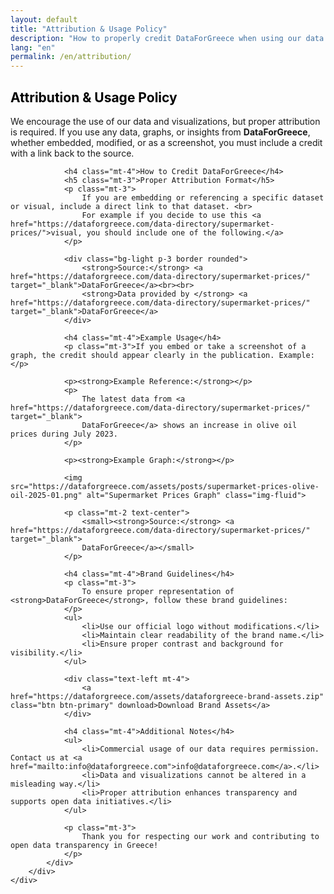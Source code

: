 ```yaml
---
layout: default
title: "Attribution & Usage Policy"
description: "How to properly credit DataForGreece when using our data and visualizations"
lang: "en"
permalink: /en/attribution/
---
```


<section class="bg-half-100 d-table w-100">
    <div class="container">
        <div class="row">
            <div class="col-md-8">
                <h2 style="color:black">Attribution & Usage Policy</h2>
                <p class="mt-4">
                    We encourage the use of our data and visualizations, but proper attribution is required. If you use any data, graphs, or insights from 
                    <strong>DataForGreece</strong>, whether embedded, modified, or as a screenshot, you must include a credit with a link back to the source.
                </p>

                <h4 class="mt-4">How to Credit DataForGreece</h4>
                <h5 class="mt-3">Proper Attribution Format</h5>
                <p class="mt-3">
                    If you are embedding or referencing a specific dataset or visual, include a direct link to that dataset. <br>
                    For example if you decide to use this <a href="https://dataforgreece.com/data-directory/supermarket-prices/">visual, you should include one of the following.</a>
                </p>

                <div class="bg-light p-3 border rounded">
                    <strong>Source:</strong> <a href="https://dataforgreece.com/data-directory/supermarket-prices/" target="_blank">DataForGreece</a><br><br>
                    <strong>Data provided by </strong> <a href="https://dataforgreece.com/data-directory/supermarket-prices/" target="_blank">DataForGreece</a>
                </div>

                <h4 class="mt-4">Example Usage</h4>
                <p class="mt-3">If you embed or take a screenshot of a graph, the credit should appear clearly in the publication. Example:</p>

                <p><strong>Example Reference:</strong></p>
                <p>
                    The latest data from <a href="https://dataforgreece.com/data-directory/supermarket-prices/" target="_blank">
                    DataForGreece</a> shows an increase in olive oil prices during July 2023.
                </p>
                    
                <p><strong>Example Graph:</strong></p>

                <img src="https://dataforgreece.com/assets/posts/supermarket-prices-olive-oil-2025-01.png" alt="Supermarket Prices Graph" class="img-fluid">

                <p class="mt-2 text-center">
                    <small><strong>Source:</strong> <a href="https://dataforgreece.com/data-directory/supermarket-prices/" target="_blank">
                    DataForGreece</a></small>
                </p>

                <h4 class="mt-4">Brand Guidelines</h4>
                <p class="mt-3">
                    To ensure proper representation of <strong>DataForGreece</strong>, follow these brand guidelines:
                </p>
                <ul>
                    <li>Use our official logo without modifications.</li>
                    <li>Maintain clear readability of the brand name.</li>
                    <li>Ensure proper contrast and background for visibility.</li>
                </ul>

                <div class="text-left mt-4">
                    <a href="https://dataforgreece.com/assets/dataforgreece-brand-assets.zip" class="btn btn-primary" download>Download Brand Assets</a>
                </div>

                <h4 class="mt-4">Additional Notes</h4>
                <ul>
                    <li>Commercial usage of our data requires permission. Contact us at <a href="mailto:info@dataforgreece.com">info@dataforgreece.com</a>.</li>
                    <li>Data and visualizations cannot be altered in a misleading way.</li>
                    <li>Proper attribution enhances transparency and supports open data initiatives.</li>
                </ul>

                <p class="mt-3">
                    Thank you for respecting our work and contributing to open data transparency in Greece!
                </p>
            </div>
        </div>
    </div>
</section>

